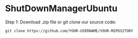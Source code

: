 # ShutDownManagerUbuntu

Step 1: Download .zip file or git clone our source code:
```
git clone https://github.com/YOUR-USERNAME/YOUR-REPOSITORY
```
